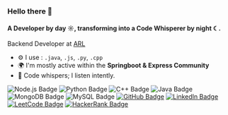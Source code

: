 ### Hello there 👋

#### A Developer by day ☼, transforming into a Code Whisperer by night ☾.

Backend Developer at [ARL](https://www.linkedin.com/company/access-research-labs-arl)


- ⚙️ I use : `.java`, `.js`, `.py`, `.cpp`
- 🌍 I'm mostly active within the **Springboot & Express Community**
- 🧠 Code whispers; I listen intently.

![Node.js Badge](https://img.shields.io/badge/Node.js-43853D?style=for-the-badge&logo=node.js&logoColor=white) ![Python Badge](https://img.shields.io/badge/Python-14354C?style=for-the-badge&logo=python&logoColor=white) ![C++ Badge](https://img.shields.io/badge/C%2B%2B-00599C?style=for-the-badge&logo=c%2B%2B&logoColor=white) ![Java Badge](https://img.shields.io/badge/Java-ED8B00?style=for-the-badge&logo=openjdk&logoColor=white) ![MongoDB Badge](https://img.shields.io/badge/MongoDB-4EA94B?style=for-the-badge&logo=mongodb&logoColor=white) ![MySQL Badge](https://img.shields.io/badge/MySQL-00000F?style=for-the-badge&logo=mysql&logoColor=white) [![GitHub Badge](https://img.shields.io/badge/GitHub-100000?style=for-the-badge&logo=github&logoColor=white)](https://github.com/souravsuvarna) [![LinkedIn Badge](https://img.shields.io/badge/LinkedIn-0077B5?style=for-the-badge&logo=linkedin&logoColor=white)](https://www.linkedin.com/in/souravsuvarna/) [![LeetCode Badge](https://img.shields.io/badge/-LeetCode-FFA116?style=for-the-badge&logo=LeetCode&logoColor=black)](https://leetcode.com/souravsuvarna/) [![HackerRank Badge](https://img.shields.io/badge/-HackerRank-2EC866?style=for-the-badge&logo=HackerRank&logoColor=white)](https://www.hackerrank.com/profile/souravsuvarna711)











